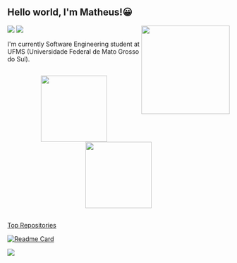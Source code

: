 ## Hello world, I'm Matheus!😀
<img align='right' src='https://media3.giphy.com/media/v1.Y2lkPTc5MGI3NjExM3h4OG0zOW55MXh2a2hjb2Z4bWs5bjIwbDFxam5lc28wdDlwc3JpMSZlcD12MV9pbnRlcm5hbF9naWZfYnlfaWQmY3Q9cw/ZC0SnImQdzWFjIVEei/giphy.gif' width='200'>
</div>

 <div> 
  <a href="https://instagram.com/matheus_nantesrs" target="_blank"><img src="https://img.shields.io/badge/-Instagram-%23E4405F?style=for-the-badge&logo=instagram&logoColor=white" target="_blank"></a>
  <a href="https://www.linkedin.com/in/matheus-nantes/" target="_blanimggk"><img src="https://img.shields.io/badge/-LinkedIn-%230077B5?style=for-the-badge&logo=linkedin&logoColor=white" target="_blank"></a> 
</div>

I'm currently Software Engineering student at UFMS (Universidade Federal de Mato Grosso do Sul). 
     
  ##

<div align="center">
  <a href="https://github.com/nantesgi">
  <img height="150em" src="https://github-readme-stats.vercel.app/api?username=matheus-nantes&show_icons=true&theme=dark&include_all_commits=true&count_private=true"/>
  <img height="150em" src="https://github-readme-stats.vercel.app/api/top-langs/?username=matheus-nantes&layout=compact&langs_count=7&theme=dark"/>
</div>

  ##

  Top Repositories

  [![Readme Card](https://github-readme-stats.vercel.app/api/pin/?username=matheus-nantes&repo=IMPLEX&theme=transparent)](https://github.com/matheus-nantes/IMPLEX)
 
![](https://komarev.com/ghpvc/?username=matheus-nantes&label=📈+You+are+visitor+number&color=green)
